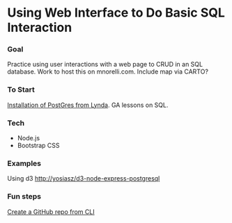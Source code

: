 # Using Web Interface to Do Basic SQL Interaction

### Goal 
Practice using user interactions with a web page to CRUD in an SQL database.  Work to host this on mnorelli.com.  Include map via CARTO?

### To Start
[Installation of PostGres from Lynda](https://www.lynda.com/PostgreSQL-tutorials/Getting-most-out-Quick-Start/73930/93124-4.html).
GA lessons on SQL.

### Tech
- Node.js
- Bootstrap CSS

### Examples
Using d3 [http://yosiasz/d3-node-express-postgresql]()

### Fun steps
[Create a GitHub repo from CLI](https://stackoverflow.com/questions/2423777/is-it-possible-to-create-a-remote-repo-on-github-from-the-cli-without-opening-br)

### 